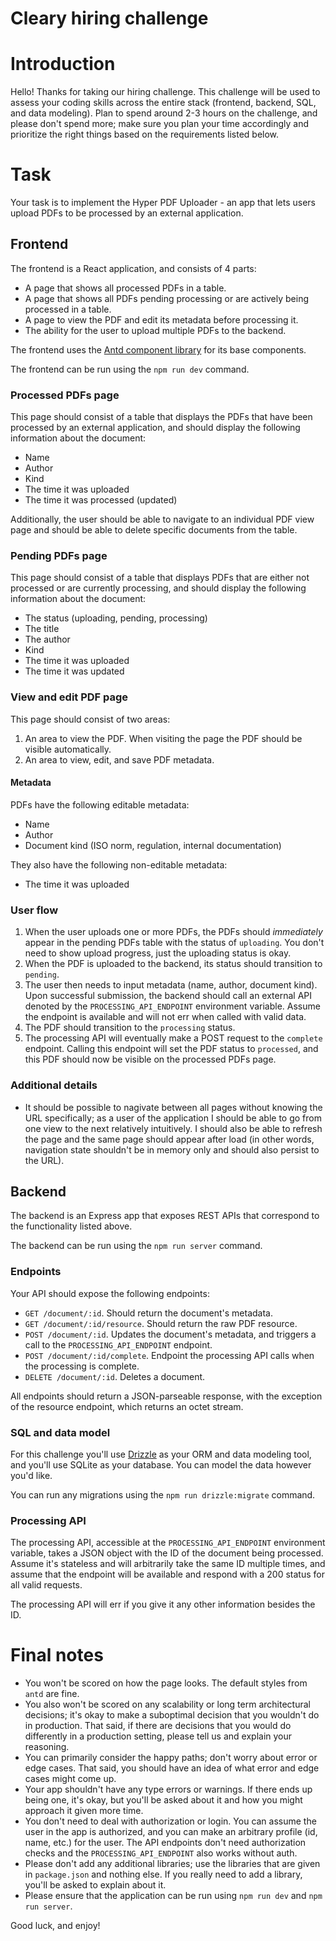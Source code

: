 # Cleary hiring challenge

# Introduction

Hello! Thanks for taking our hiring challenge. This challenge will be used to assess your coding skills across the entire stack (frontend, backend, SQL, and data modeling). Plan to spend around 2-3 hours on the challenge, and please don't spend more; make sure you plan your time accordingly and prioritize the right things based on the requirements listed below.

# Task

Your task is to implement the Hyper PDF Uploader - an app that lets users upload PDFs to be processed by an external application.

## Frontend

The frontend is a React application, and consists of 4 parts:

- A page that shows all processed PDFs in a table.
- A page that shows all PDFs pending processing or are actively being processed in a table.
- A page to view the PDF and edit its metadata before processing it.
- The ability for the user to upload multiple PDFs to the backend.

The frontend uses the [Antd component library](https://ant.design/) for its base components.

The frontend can be run using the `npm run dev` command.

### Processed PDFs page

This page should consist of a table that displays the PDFs that have been processed by an external application, and should display the following information about the document:

- Name
- Author
- Kind
- The time it was uploaded
- The time it was processed (updated)

Additionally, the user should be able to navigate to an individual PDF view page and should be able to delete specific documents from the table.

### Pending PDFs page

This page should consist of a table that displays PDFs that are either not processed or are currently processing, and should display the following information about the document:

- The status (uploading, pending, processing)
- The title
- The author
- Kind
- The time it was uploaded
- The time it was updated

### View and edit PDF page

This page should consist of two areas:

1. An area to view the PDF. When visiting the page the PDF should be visible automatically.
2. An area to view, edit, and save PDF metadata.

#### Metadata

PDFs have the following editable metadata:

- Name
- Author
- Document kind (ISO norm, regulation, internal documentation)

They also have the following non-editable metadata:

- The time it was uploaded

### User flow

1. When the user uploads one or more PDFs, the PDFs should *immediately* appear in the pending PDFs table with the status of `uploading`. You don't need to show upload progress, just the uploading status is okay.
2. When the PDF is uploaded to the backend, its status should transition to `pending`.
3. The user then needs to input metadata (name, author, document kind). Upon successful submission, the backend should call an external API denoted by the `PROCESSING_API_ENDPOINT` environment variable. Assume the endpoint is available and will not err when called with valid data.
4. The PDF should transition to the `processing` status.
5. The processing API will eventually make a POST request to the `complete` endpoint. Calling this endpoint will set the PDF status to `processed`, and this PDF should now be visible on the processed PDFs page.

### Additional details

- It should be possible to nagivate between all pages without knowing the URL specifically; as a user of the application I should be able to go from one view to the next relatively intuitively. I should also be able to refresh the page and the same page should appear after load (in other words, navigation state shouldn't be in memory only and should also persist to the URL).

## Backend

The backend is an Express app that exposes REST APIs that correspond to the functionality listed above.

The backend can be run using the `npm run server` command.

### Endpoints

Your API should expose the following endpoints:

- `GET /document/:id`. Should return the document's metadata.
- `GET /document/:id/resource`. Should return the raw PDF resource.
- `POST /document/:id`. Updates the document's metadata, and triggers a call to the `PROCESSING_API_ENDPOINT` endpoint.
- `POST /document/:id/complete`. Endpoint the processing API calls when the processing is complete.
- `DELETE /document/:id`. Deletes a document.

All endpoints should return a JSON-parseable response, with the exception of the resource endpoint, which returns an octet stream.

### SQL and data model

For this challenge you'll use [Drizzle](https://orm.drizzle.team/) as your ORM and data modeling tool, and you'll use SQLite as your database. You can model the data however you'd like.

You can run any migrations using the `npm run drizzle:migrate` command.

### Processing API

The processing API, accessible at the `PROCESSING_API_ENDPOINT` environment variable, takes a JSON object with the ID of the document being processed. Assume it's stateless and will arbitrarily take the same ID multiple times, and assume that the endpoint will be available and respond with a 200 status for all valid requests.

The processing API will err if you give it any other information besides the ID.

# Final notes

- You won't be scored on how the page looks. The default styles from `antd` are fine.
- You also won't be scored on any scalability or long term architectural decisions; it's okay to make a suboptimal decision that you wouldn't do in production. That said, if there are decisions that you would do differently in a production setting, please tell us and explain your reasoning.
- You can primarily consider the happy paths; don't worry about error or edge cases. That said, you should have an idea of what error and edge cases might come up.
- Your app shouldn't have any type errors or warnings. If there ends up being one, it's okay, but you'll be asked about it and how you might approach it given more time.
- You don't need to deal with authorization or login. You can assume the user in the app is authorized, and you can make an arbitrary profile (id, name, etc.) for the user. The API endpoints don't need authorization checks and the `PROCESSING_API_ENDPOINT` also works without auth.
- Please don't add any additional libraries; use the libraries that are given in `package.json` and nothing else. If you really need to add a library, you'll be asked to explain about it.
- Please ensure that the application can be run using `npm run dev` and `npm run server`.

Good luck, and enjoy!
